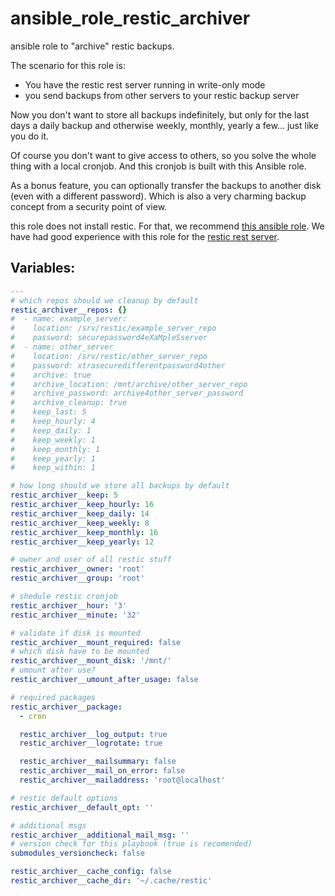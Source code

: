  ansible_role_restic_archiver
======================

ansible role to "archive" restic backups.

The scenario for this role is:
- You have the restic rest server running in write-only mode
- you send backups from other servers to your restic backup server

Now you don't want to store all backups indefinitely, but only for the last days a daily backup and otherwise weekly, monthly, yearly a few... just like you do it.

Of course you don't want to give access to others, so you solve the whole thing with a local cronjob. And this cronjob is built with this Ansible role.

As a bonus feature, you can optionally transfer the backups to another disk (even with a different password). Which is also a very charming backup concept from a security point of view.

this role does not install restic. For that, we recommend [this ansible role](https://github.com/arillso/ansible.restic.git).
We have had good experience with this role for the [restic rest server](https://github.com/donat-b/ansible-restic-rest.git).

 Variables:
---------
```yml
---
# which repos should we cleanup by default
restic_archiver__repos: {}
#  - name: example_server:
#    location: /srv/restic/example_server_repo
#    password: securepassword4eXaMpleSserver
#  - name: other_server
#    location: /srv/restic/other_server_repo
#    password: xtrasecuredifferentpassword4other
#    archive: true
#    archive_location: /mnt/archive/other_server_repo
#    archive_password: archive4other_server_password
#    archive_cleanup: true
#    keep_last: 5
#    keep_hourly: 4
#    keep_daily: 1
#    keep_weekly: 1
#    keep_monthly: 1
#    keep_yearly: 1
#    keep_within: 1

# how long should we store all backups by default
restic_archiver__keep: 5
restic_archiver__keep_hourly: 16
restic_archiver__keep_daily: 14
restic_archiver__keep_weekly: 8
restic_archiver__keep_monthly: 16
restic_archiver__keep_yearly: 12

# owner and user of all restic stuff
restic_archiver__owner: 'root'
restic_archiver__group: 'root'

# shedule restic cronjob
restic_archiver__hour: '3'
restic_archiver__minute: '32'

# validate if disk is mounted
restic_archiver__mount_required: false
# which disk have to be mounted
restic_archiver__mount_disk: '/mnt/'
# umount after use?
restic_archiver__umount_after_usage: false

# required packages
restic_archiver__package:
  - cron

  restic_archiver__log_output: true
  restic_archiver__logrotate: true

  restic_archiver__mailsummary: false
  restic_archiver__mail_on_error: false
  restic_archiver__mailaddress: 'root@localhost'

# restic default options
restic_archiver__default_opt: ''

# additional msgs
restic_archiver__additional_mail_msg: ''
# version check for this playbook (true is recomended)
submodules_versioncheck: false

restic_archiver__cache_config: false
restic_archiver__cache_dir: '~/.cache/restic'
```

